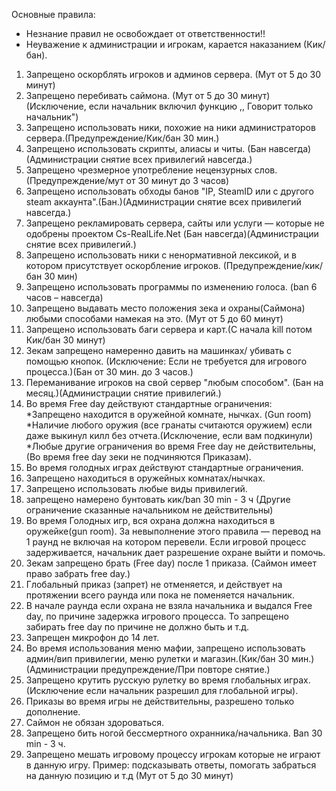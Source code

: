 Основные правила:

- Незнание правил не освобождает от ответственности!!
- Неуважение к администрации и игрокам, карается наказанием (Кик/бан).

1. Запрещено оскорблять игроков и админов сервера. (Мут от 5 до 30 минут)
2. Запрещено перебивать саймона. (Мут от 5 до 30 минут) (Исключение, если начальник включил функцию ,, Говорит только начальник")
3. Запрещено использовать ники, похожие на ники администраторов сервера.(Предупреждение/Кик/бан 30 мин.)
4. Запрещено использовать скрипты, алиасы и читы. (Бан навсегда)(Администрации снятие всех привилегий навсегда.)
5. Запрещено чрезмерное употребление нецензурных слов. (Предупреждение/мут от 30 минут до 3 часов)
6. Запрещено использовать обходы банов "IP, SteamID или с другого steam аккаунта".(Бан.)(Администрации снятие всех привилегий навсегда.)
7. Запрещено рекламировать сервера, сайты или услуги — которые не одобрены проектом Cs-RealLife.Net (Бан навсегда)(Администрации снятие всех привилегий.)
8. Запрещено использовать ники с ненормативной лексикой, и в котором присутствует оскорбление игроков. (Предупреждение/кик/бан 30 мин)
9. Запрещено использовать программы по изменению голоса. (ban 6 часов – навсегда)
10. Запрещено выдавать место положения зека и охраны(Саймона) любыми способами намекая на это. (Мут от 5 до 60 минут)
11. Запрещено использовать баги сервера и карт.(С начала kill потом Кик/бан 30 минут)
12. Зекам запрещено намеренно давить на машинках/ убивать с помощью кнопок. (Исключение: Если не требуется для игрового процесса.)(Бан от 30 мин. до 3 часов.)
13. Переманивание игроков на свой сервер "любым способом". (Бан на месяц.)(Администрации снятие привилегий.)
14. Во время Free day действуют стандартные ограничения:
*Запрещено находится в оружейной комнате, нычках. (Gun room)
*Наличие любого оружия (все гранаты считаются оружием) если даже выкинул килл без отчета.(Исключение, если вам подкинули)
*Любые другие ограничения во время Free day не действительны, (Во время free day зеки не подчиняются Приказам).
15. Во время голодных играх действуют стандартные ограничения.
1. Запрещено находиться в оружейных комнатах/нычках.
2. Запрещено использовать любые виды привилегий.
3. запрещено намерено бунтовать кик/ban 30 min - 3 ч
(Другие ограничение сказанные начальником не действительны)
16. Во время Голодных игр, вся охрана должна находиться в оружейке(gun room).
За невыполнение этого правила — перевод на 1 раунд не включая на котором перевели.
Если игровой процесс задерживается, начальник дает разрешение охране выйти и помочь.
17. Зекам запрещено брать (Free day) после 1 приказа. (Саймон имеет право забрать free day.)
18. Глобальный приказ (запрет) не отменяется, и действует на протяжении всего раунда или пока не поменяется начальник.
19. В начале раунда если охрана не взяла начальника и выдался Free day, по причине задержка игрового процесса. То запрещено забирать free day по причине не должно быть и т.д.
20. Запрещен микрофон до 14 лет.
21. Во время использования меню мафии, запрещено использовать админ/вип привилегии, меню рулетки и магазин.(Кик/бан 30 мин.)(Администрации предупреждение/При повторе снятие.)
22. Запрещено крутить русскую рулетку во время глобальных играх.(Исключение если начальник разрешил для глобальной игры).
23. Приказы во время игры не действительны, разрешено только дополнение.
24. Саймон не обязан здороваться.
25. Запрещено бить ногой бессмертного охранника/начальника. Ban 30 min - 3 ч.
26. Запрещено мешать игровому процессу игрокам которые не играют в данную игру. Пример: подсказывать ответы, помогать забраться на данную позицию и т.д (Мут от 5 до 30 минут)
